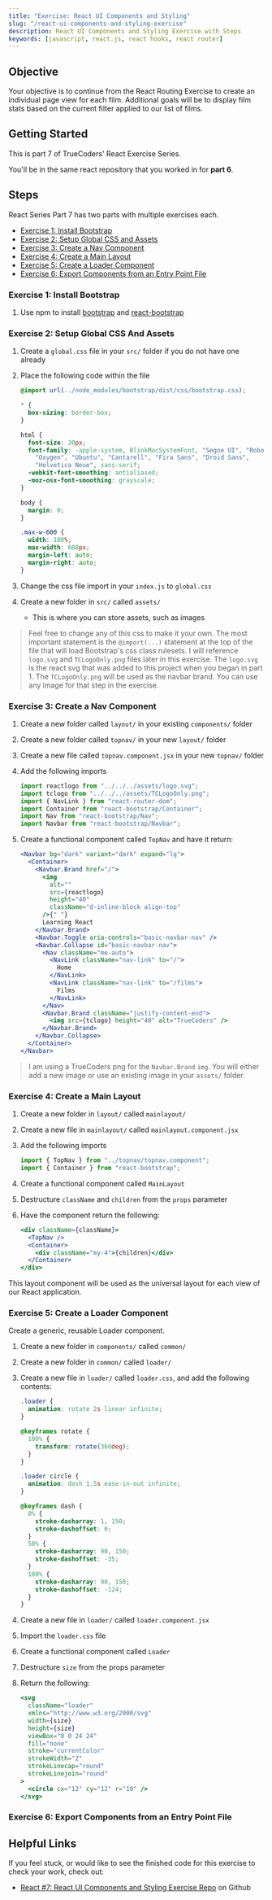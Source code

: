 ```yaml
---
title: "Exercise: React UI Components and Styling"
slug: "/react-ui-components-and-styling-exercise"
description: React UI Components and Styling Exercise with Steps
keywords: [javascript, react.js, react hooks, react router]
---
```


## Objective

Your objective is to continue from the React Routing Exercise to create an individual page view for each film. Additional goals will be to display film stats based on the current filter applied to our list of films.

## Getting Started

This is part 7 of TrueCoders' React Exercise Series.

You'll be in the same react repository that you worked in for **part 6**.

## Steps

React Series Part 7 has two parts with multiple exercises each.

- [Exercise 1: Install Bootstrap](#exercise-1-install-bootstrap)
- [Exercise 2: Setup Global CSS and Assets](#exercise-2-setup-global-css-and-assets)
- [Exercise 3: Create a Nav Component](#exercise-3-create-a-nav-component)
- [Exercise 4: Create a Main Layout](#exercise-4-create-a-main-layout)
- [Exercise 5: Create a Loader Component](#exercise-5-create-a-loader-component)
- [Exercise 6: Export Components from an Entry Point File](#exercise-6-export-components-from-an-entry-point-file)

### Exercise 1: Install Bootstrap

1. Use npm to install [bootstrap](https://www.npmjs.com/package/bootstrap) and [react-bootstrap](https://www.npmjs.com/package/react-bootstrap)

### Exercise 2: Setup Global CSS And Assets

1. Create a `global.css` file in your `src/` folder if you do not have one already
2. Place the following code within the file

   ```css
   @import url(../node_modules/bootstrap/dist/css/bootstrap.css);

   * {
     box-sizing: border-box;
   }

   html {
     font-size: 20px;
     font-family: -apple-system, BlinkMacSystemFont, "Segoe UI", "Roboto",
       "Oxygen", "Ubuntu", "Cantarell", "Fira Sans", "Droid Sans",
       "Helvetica Neue", sans-serif;
     -webkit-font-smoothing: antialiased;
     -moz-osx-font-smoothing: grayscale;
   }

   body {
     margin: 0;
   }

   .max-w-600 {
     width: 100%;
     max-width: 600px;
     margin-left: auto;
     margin-right: auto;
   }
   ```

3. Change the css file import in your `index.js` to `global.css`
4. Create a new folder in `src/` called `assets/`
   - This is where you can store assets, such as images

> Feel free to change any of this css to make it your own. The most important statement is the `@import(...)` statement at the top of the file that will load Bootstrap's css class rulesets.
> I will reference `logo.svg` and `TCLogoOnly.png` files later in this exercise. The `logo.svg` is the react svg that was added to this project when you began in part 1. The `TCLogoOnly.png` will be used as the navbar brand. You can use any image for that step in the exercise.

### Exercise 3: Create a Nav Component

1. Create a new folder called `layout/` in your existing `components/` folder
2. Create a new folder called `topnav/` in your new `layout/` folder
3. Create a new file called `topnav.component.jsx` in your new `topnav/` folder
4. Add the following imports

   ```jsx
   import reactlogo from "../../../assets/logo.svg";
   import tclogo from "../../../assets/TCLogoOnly.png";
   import { NavLink } from "react-router-dom";
   import Container from "react-bootstrap/Container";
   import Nav from "react-bootstrap/Nav";
   import Navbar from "react-bootstrap/Navbar";
   ```

5. Create a functional component called `TopNav` and have it return:

   ```jsx
   <Navbar bg="dark" variant="dark" expand="lg">
     <Container>
       <Navbar.Brand href="/">
         <img
           alt=""
           src={reactlogo}
           height="40"
           className="d-inline-block align-top"
         />{" "}
         Learning React
       </Navbar.Brand>
       <Navbar.Toggle aria-controls="basic-navbar-nav" />
       <Navbar.Collapse id="basic-navbar-nav">
         <Nav className="me-auto">
           <NavLink className="nav-link" to="/">
             Home
           </NavLink>
           <NavLink className="nav-link" to="/films">
             Films
           </NavLink>
         </Nav>
         <Navbar.Brand className="justify-content-end">
           <img src={tclogo} height="40" alt="TrueCoders" />
         </Navbar.Brand>
       </Navbar.Collapse>
     </Container>
   </Navbar>
   ```

> I am using a TrueCoders png for the `Navbar.Brand` `img`. You will either add a new image or use an existing image in your `assets/` folder.

### Exercise 4: Create a Main Layout

1. Create a new folder in `layout/` called `mainlayout/`
2. Create a new file in `mainlayout/` called `mainlayout.component.jsx`
3. Add the following imports

   ```jsx
   import { TopNav } from "../topnav/topnav.component";
   import { Container } from "react-bootstrap";
   ```

4. Create a functional component called `MainLayout`
5. Destructure `className` and `children` from the `props` parameter
6. Have the component return the following:

   ```jsx
   <div className={className}>
     <TopNav />
     <Container>
       <div className="my-4">{children}</div>
     </Container>
   </div>
   ```

This layout component will be used as the universal layout for each view of our React application.

### Exercise 5: Create a Loader Component

Create a generic, reusable Loader component.

1. Create a new folder in `components/` called `common/`
2. Create a new folder in `common/` called `loader/`
3. Create a new file in `loader/` called `loader.css`, and add the following contents:

   ```css
   .loader {
     animation: rotate 2s linear infinite;
   }

   @keyframes rotate {
     100% {
       transform: rotate(360deg);
     }
   }

   .loader circle {
     animation: dash 1.5s ease-in-out infinite;
   }

   @keyframes dash {
     0% {
       stroke-dasharray: 1, 150;
       stroke-dashoffset: 0;
     }
     50% {
       stroke-dasharray: 90, 150;
       stroke-dashoffset: -35;
     }
     100% {
       stroke-dasharray: 90, 150;
       stroke-dashoffset: -124;
     }
   }
   ```

4. Create a new file in `loader/` called `loader.component.jsx`
5. Import the `loader.css` file
6. Create a functional component called `Loader`
7. Destructure `size` from the props parameter
8. Return the following:

   ```jsx
   <svg
     className="loader"
     xmlns="http://www.w3.org/2000/svg"
     width={size}
     height={size}
     viewBox="0 0 24 24"
     fill="none"
     stroke="currentColor"
     strokeWidth="2"
     strokeLinecap="round"
     strokeLinejoin="round"
   >
     <circle cx="12" cy="12" r="10" />
   </svg>
   ```

### Exercise 6: Export Components from an Entry Point File

## Helpful Links

If you feel stuck, or would like to see the finished code for this exercise to check your work, check out:

<!-- - [React #7: React UI Components and Styling Exercise Video](https://vimeo.com/743625815) on Vimeo -->

- [React #7: React UI Components and Styling Exercise Repo](https://github.com/Bryantellius/react-exercise/tree/finished) on Github
